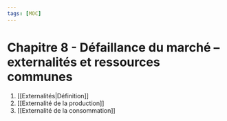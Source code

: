 ```yaml
---
tags: [MOC] 
---
```


# Chapitre 8 - Défaillance du marché – externalités et ressources communes
1. [[Externalités|Définition]]
2. [[Externalité de la production]]
3. [[Externalité de la consommation]]